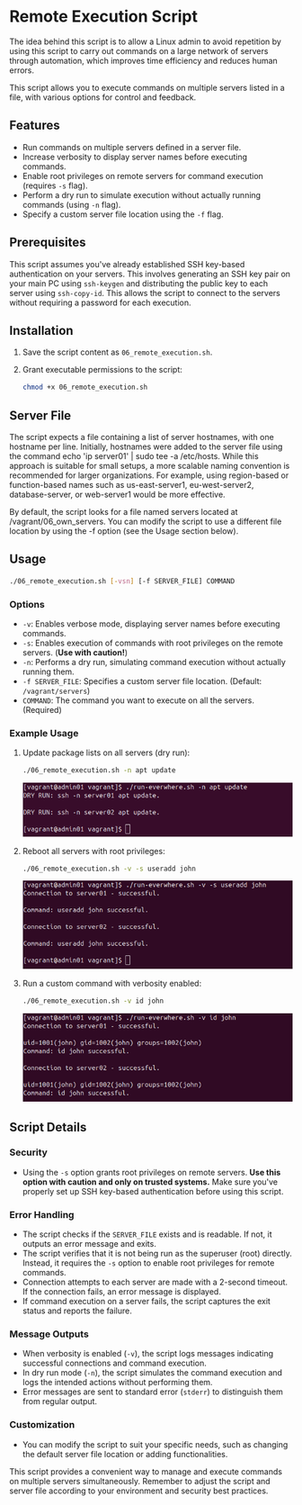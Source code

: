 # Remote Execution Script

The idea behind this script is to allow a Linux admin to avoid repetition by using this script to carry out commands on a large network of servers through automation, which improves time efficiency and reduces human errors.

This script allows you to execute commands on multiple servers listed in a file, with various options for control and feedback.

## Features

- Run commands on multiple servers defined in a server file.
- Increase verbosity to display server names before executing commands.
- Enable root privileges on remote servers for command execution (requires `-s` flag).
- Perform a dry run to simulate execution without actually running commands (using `-n` flag).
- Specify a custom server file location using the `-f` flag.

## Prerequisites

This script assumes you've already established SSH key-based authentication on your servers. This involves generating an SSH key pair on your main PC using `ssh-keygen` and distributing the public key to each server using `ssh-copy-id`. This allows the script to connect to the servers without requiring a password for each execution.

## Installation

1. Save the script content as `06_remote_execution.sh`.
2. Grant executable permissions to the script:

   ```bash
   chmod +x 06_remote_execution.sh
   ```

## Server File

The script expects a file containing a list of server hostnames, with one hostname per line. Initially, hostnames were added to the server file using the command echo 'ip server01' | sudo tee -a /etc/hosts. While this approach is suitable for small setups, a more scalable naming convention is recommended for larger organizations. For example, using region-based or function-based names such as us-east-server1, eu-west-server2, database-server, or web-server1 would be more effective.

By default, the script looks for a file named servers located at /vagrant/06_own_servers. You can modify the script to use a different file location by using the -f option (see the Usage section below).

## Usage

```bash
./06_remote_execution.sh [-vsn] [-f SERVER_FILE] COMMAND
```

### Options

- `-v`: Enables verbose mode, displaying server names before executing commands.
- `-s`: Enables execution of commands with root privileges on the remote servers. (**Use with caution!**)
- `-n`: Performs a dry run, simulating command execution without actually running them.
- `-f SERVER_FILE`: Specifies a custom server file location. (Default: `/vagrant/servers`)
- `COMMAND`: The command you want to execute on all the servers. (Required)

### Example Usage

1. Update package lists on all servers (dry run):

   ```bash
   ./06_remote_execution.sh -n apt update
   ```

   ![Screenshot of a terminal window displaying the 06_remote_execution.sh script performing a dry run](./dry_run.png)

2. Reboot all servers with root privileges:

   ```bash
   ./06_remote_execution.sh -v -s useradd john
   ```

   ![Screenshot of a terminal window displaying the 06_remote_execution.sh script creating a new user called john](./create_user.png)

3. Run a custom command with verbosity enabled:

   ```bash
   ./06_remote_execution.sh -v id john
   ```

   ![Screenshot of a terminal window displaying the 06_remote_execution.sh script showing the id of user john](./id_user.png)

## Script Details

### Security

- Using the `-s` option grants root privileges on remote servers. **Use this option with caution and only on trusted systems.** Make sure you've properly set up SSH key-based authentication before using this script.

### Error Handling

- The script checks if the `SERVER_FILE` exists and is readable. If not, it outputs an error message and exits.
- The script verifies that it is not being run as the superuser (root) directly. Instead, it requires the `-s` option to enable root privileges for remote commands.
- Connection attempts to each server are made with a 2-second timeout. If the connection fails, an error message is displayed.
- If command execution on a server fails, the script captures the exit status and reports the failure.

### Message Outputs

- When verbosity is enabled (`-v`), the script logs messages indicating successful connections and command execution.
- In dry run mode (`-n`), the script simulates the command execution and logs the intended actions without performing them.
- Error messages are sent to standard error (`stderr`) to distinguish them from regular output.

### Customization

- You can modify the script to suit your specific needs, such as changing the default server file location or adding functionalities.

This script provides a convenient way to manage and execute commands on multiple servers simultaneously. Remember to adjust the script and server file according to your environment and security best practices.
